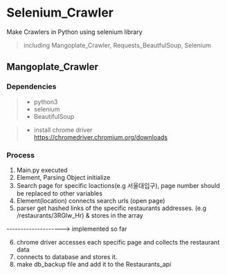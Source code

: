 # Selenium_Crawler

Make Crawlers in Python using selenium library
> including Mangoplate_Crawler, Requests_BeautfulSoup, Selenium

## Mangoplate_Crawler

### Dependencies

> - python3
> - selenium 
> - BeautifulSoup

> - install chrome driver
> https://chromedriver.chromium.org/downloads

### Process

1. Main.py executed
2. Element, Parsing Object initialize
3. Search page for specific loactions(e.g 서울대입구), page number should be replaced to other variables
4. Element(location) connects search urls (open page)
5. parser get hashed links of the specific restaurants addresses. (e.g /restaurants/3RGlw_Hr) & stores in the array

--------------------> implemented so far

6. chrome driver accesses each specific page and collects the restaurant data
7. connects to database and stores it.
8. make db_backup file and add it to the Restaurants_api



